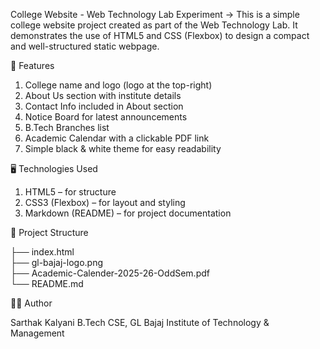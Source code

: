 College Website - Web Technology Lab Experiment
-> This is a simple college website project created as part of the Web Technology Lab.
It demonstrates the use of HTML5 and CSS (Flexbox) to design a compact and well-structured static webpage.

📌 Features
1. College name and logo (logo at the top-right)
2. About Us section with institute details
3. Contact Info included in About section
4. Notice Board for latest announcements
5. B.Tech Branches list
6. Academic Calendar with a clickable PDF link
7. Simple black & white theme for easy readability

🖥️ Technologies Used
1. HTML5 – for structure
2. CSS3 (Flexbox) – for layout and styling
3. Markdown (README) – for project documentation

📂 Project Structure

├── index.html              
├── gl-bajaj-logo.png       
├── Academic-Calender-2025-26-OddSem.pdf   
└── README.md               

👨‍💻 Author

Sarthak Kalyani
B.Tech CSE, GL Bajaj Institute of Technology & Management
